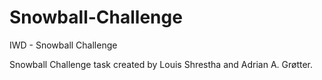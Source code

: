 # Snowball-Challenge
IWD - Snowball Challenge

Snowball Challenge task created by Louis Shrestha and Adrian A. Grøtter.
